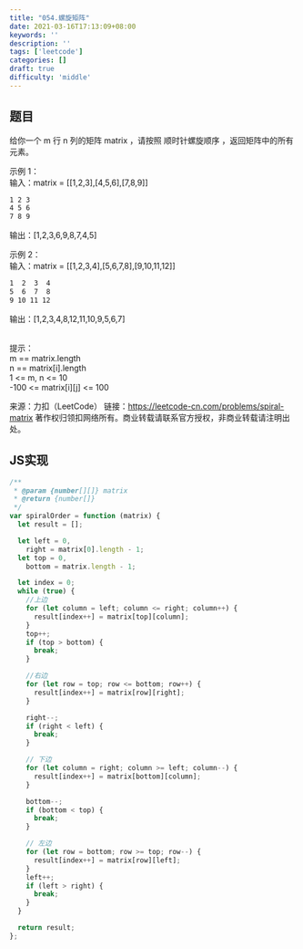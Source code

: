 ```yaml
---
title: "054.螺旋矩阵"
date: 2021-03-16T17:13:09+08:00
keywords: ''
description: ''
tags: ['leetcode']
categories: []
draft: true
difficulty: 'middle'
---
```


## 题目

给你一个 m 行 n 列的矩阵 matrix ，请按照 顺时针螺旋顺序 ，返回矩阵中的所有元素。


示例 1：  
输入：matrix = [[1,2,3],[4,5,6],[7,8,9]] 

```bash
1 2 3
4 5 6 
7 8 9
``` 
输出：[1,2,3,6,9,8,7,4,5]  

示例 2：  
输入：matrix = [[1,2,3,4],[5,6,7,8],[9,10,11,12]] 

```bash
1  2  3  4 
5  6  7  8 
9 10 11 12
``` 

输出：[1,2,3,4,8,12,11,10,9,5,6,7]  
 

提示：  
m == matrix.length  
n == matrix[i].length   
1 <= m, n <= 10   
-100 <= matrix[i][j] <= 100   

来源：力扣（LeetCode）
链接：https://leetcode-cn.com/problems/spiral-matrix
著作权归领扣网络所有。商业转载请联系官方授权，非商业转载请注明出处。


## JS实现

```javascript
/**
 * @param {number[][]} matrix
 * @return {number[]}
 */
var spiralOrder = function (matrix) {
  let result = [];

  let left = 0,
    right = matrix[0].length - 1;
  let top = 0,
    bottom = matrix.length - 1;

  let index = 0;
  while (true) {
    //上边
    for (let column = left; column <= right; column++) {
      result[index++] = matrix[top][column];
    }
    top++;
    if (top > bottom) {
      break;
    }

    //右边
    for (let row = top; row <= bottom; row++) {
      result[index++] = matrix[row][right];
    }

    right--;
    if (right < left) {
      break;
    }

    // 下边
    for (let column = right; column >= left; column--) {
      result[index++] = matrix[bottom][column];
    }

    bottom--;
    if (bottom < top) {
      break;
    }

    // 左边
    for (let row = bottom; row >= top; row--) {
      result[index++] = matrix[row][left];
    }
    left++;
    if (left > right) {
      break;
    }
  }

  return result;
};
```
